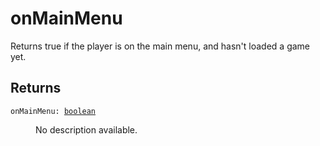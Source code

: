 # onMainMenu

Returns true if the player is on the main menu, and hasn't loaded a game yet.

## Returns

<dl class="describe">
<dt><code class="descname">onMainMenu: <a href="https://mwse.readthedocs.io/en/latest/lua/type/boolean.html">boolean</a></code></dt>
<dd>

No description available.

</dd>
</dl>
